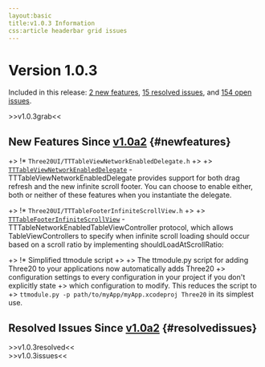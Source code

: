 ```yaml
---
layout:basic
title:v1.0.3 Information
css:article headerbar grid issues
---
```


<div id="content">
<div class="fixed-width" markdown="1">

Version 1.0.3
===========================

Included in this release:
[2 new features](#newfeatures),
[15 resolved issues](#resolvedissues), and [154 open issues](#openissues).

<div>
>>v1.0.3grab<<
</div>

New Features Since [v1.0a2](/roadmap/v1.0a2) {#newfeatures}
-------------------------

+> !* `Three20UI/TTTableViewNetworkEnabledDelegate.h`
+> 
+> <a href="https://github.com/facebook/three20/blob/v1.0.3/src/Three20UI/Headers/TTTableViewNetworkEnabledDelegate.h">`TTTableViewNetworkEnabledDelegate`</a> - TTTableViewNetworkEnabledDelegate provides support for both drag refresh and the new infinite scroll footer. You can choose to enable either, both or neither of these features when you instantiate the delegate.

+> !* `Three20UI/TTTableFooterInfiniteScrollView.h`
+> 
+> <a href="https://github.com/facebook/three20/blob/v1.0.3/src/Three20UI/Headers/TTTableFooterInfiniteScrollView.h">`TTTableFooterInfiniteScrollView`</a> - TTTableNetworkEnabledTableViewController protocol, which allows TableViewControllers to specify when infinite scroll loading should occur based on a scroll ratio by implementing shouldLoadAtScrollRatio:

+> !* Simplified ttmodule script
+> 
+> The ttmodule.py script for adding Three20 to your applications now automatically adds Three20
+> configuration settings to every configuration in your project if you don't explicitly state
+> which configuration to modify. This reduces the script to
+> `ttmodule.py -p path/to/myApp/myApp.xcodeproj Three20` in its simplest use.

Resolved Issues Since [v1.0a2](/roadmap/v1.0a2) {#resolvedissues}
----------------------------

<div>
>>v1.0.3resolved<<
</div>

<div>
>>v1.0.3issues<<
</div>

</div> <!-- .fixed-width -->
</div> <!-- #content -->
